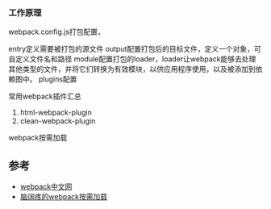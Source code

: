 
### 工作原理
webpack.config.js打包配置，

entry定义需要被打包的源文件
output配置打包后的目标文件，定义一个对象，可自定义文件名和路径
module配置打包的loader，loader让webpack能够去处理其他类型的文件，并将它们转换为有效模块，以供应用程序使用，以及被添加到依赖图中。
plugins配置

常用webpack插件汇总
1. html-webpack-plugin
2. clean-webpack-plugin

webpack按需加载

## 参考
- [webpack中文网](https://www.webpackjs.com/)
- [脑阔疼的webpack按需加载](https://juejin.cn/post/6844903718387875847)